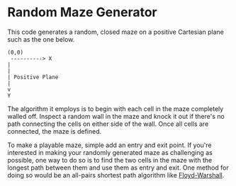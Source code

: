 Random Maze Generator
=====================

This code generates a random, closed maze on a
positive Cartesian plane such as the one below.


```
(0,0)
 ----------> X
|
|
| Positive Plane
|
v
Y
```

The algorithm it employs is to begin with each cell in the maze completely walled off.
Inspect a random wall in the maze and knock it out if there's no path connecting the
cells on either side of the wall. Once all cells are connected, the maze is defined.

To make a playable maze, simple add an entry and exit point. If you're interested in
making your randomly generated maze as challenging as possible, one way to do so is to
find the two cells in the maze with the longest path between them and use them as entry
and exit. One method for doing so would be an all-pairs shortest path algorithm like
[Floyd-Warshall](http://en.wikipedia.org/wiki/Floyd%E2%80%93Warshall_algorithm).

